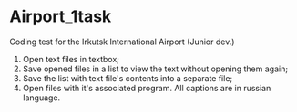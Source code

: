 # Airport_1task
Coding test for the Irkutsk International Airport (Junior dev.)
1) Open text files in textbox;
2) Save opened files in a list to view the text without opening them again;
3) Save the list with text file's contents into a separate file;
4) Open files with it's associated program.
All captions are in russian language.
